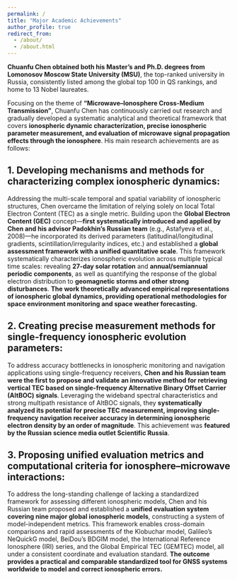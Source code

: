 ```yaml
---
permalink: /
title: "Major Academic Achievements"
author_profile: true
redirect_from: 
  - /about/
  - /about.html
---
```


**Chuanfu Chen obtained both his Master’s and Ph.D. degrees from Lomonosov Moscow State University (MSU)**, the top-ranked university in Russia, consistently listed among the global top 100 in QS rankings, and home to 13 Nobel laureates.

Focusing on the theme of **“Microwave–Ionosphere Cross-Medium Transmission”**, Chuanfu Chen has continuously carried out research and gradually developed a systematic analytical and theoretical framework that covers **ionospheric dynamic characterization, precise ionospheric parameter measurement, and evaluation of microwave signal propagation effects through the ionosphere**. His main research achievements are as follows:

## 1. **Developing mechanisms and methods for characterizing complex ionospheric dynamics**:

Addressing the multi-scale temporal and spatial variability of ionospheric structures, Chen overcame the limitation of relying solely on local Total Electron Content (TEC) as a single metric. Building upon the **Global Electron Content (GEC)** concept—**first systematically introduced and applied by Chen and his advisor Padokhin’s Russian team** (e.g., Astafyeva et al., 2008)—he incorporated its derived parameters (latitudinal/longitudinal gradients, scintillation/irregularity indices, etc.) and established a **global assessment framework with a unified quantitative scale**. This framework systematically characterizes ionospheric evolution across multiple typical time scales: revealing **27-day solar rotation** and **annual/semiannual periodic components**, as well as quantifying the response of the global electron distribution to **geomagnetic storms and other strong disturbances**. **The work theoretically advanced empirical representations of ionospheric global dynamics, providing operational methodologies for space environment monitoring and space weather forecasting.**

## 2. **Creating precise measurement methods for single-frequency ionospheric evolution parameters**:

To address accuracy bottlenecks in ionospheric monitoring and navigation applications using single-frequency receivers, **Chen and his Russian team were the first to propose and validate an innovative method for retrieving vertical TEC based on single-frequency Alternative Binary Offset Carrier (AltBOC) signals**. Leveraging the wideband spectral characteristics and strong multipath resistance of AltBOC signals, they **systematically analyzed its potential for precise TEC measurement, improving single-frequency navigation receiver accuracy in determining ionospheric electron density by an order of magnitude**. This achievement was **featured by the Russian science media outlet Scientific Russia**.

## 3. **Proposing unified evaluation metrics and computational criteria for ionosphere–microwave interactions**:

To address the long-standing challenge of lacking a standardized framework for assessing different ionospheric models, Chen and his Russian team proposed and established a **unified evaluation system covering nine major global ionospheric models**, constructing a system of model-independent metrics. This framework enables cross-domain comparisons and rapid assessments of the Klobuchar model, Galileo’s NeQuickG model, BeiDou’s BDGIM model, the International Reference Ionosphere (IRI) series, and the Global Empirical TEC (GEMTEC) model, all under a consistent coordinate and evaluation standard. **The outcome provides a practical and comparable standardized tool for GNSS systems worldwide to model and correct ionospheric errors.**
